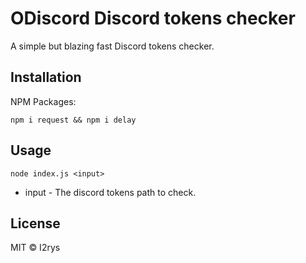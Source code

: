 
# ODiscord Discord tokens checker
A simple but blazing fast Discord tokens checker.

## Installation
NPM Packages:

    npm i request && npm i delay

## Usage

    node index.js <input>

 - input - The discord tokens path to check.

## License
MIT © I2rys
